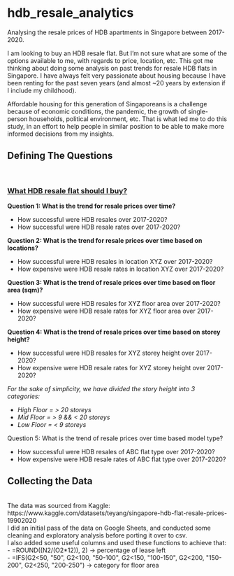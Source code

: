 # hdb_resale_analytics
Analysing the resale prices of HDB apartments in Singapore between 2017-2020.

I am looking to buy an HDB resale flat. But I’m not sure what are some of the options available to me, with regards to price, location, etc. This got me thinking about doing some analysis on past trends for resale HDB flats in Singapore. I have always felt very passionate about housing because I have been renting for the past seven years (and almost ~20 years by extension if I include my childhood). 

Affordable housing for this generation of Singaporeans is a challenge because of economic conditions, the pandemic, the growth of single-person households, political environment, etc. That is what led me to do this study, in an effort to help people in similar position to be able to make more informed decisions from my insights.


<h2> Defining The Questions </h2> <br>

<h3><b><u> What HDB resale flat should I buy? </b></u></h3>

<b> Question 1: What is the trend for resale prices over time? </b> <br>
-  How successful were HDB resales over 2017-2020? 
-  How successful were HDB resale rates over 2017-2020?

<b> Question 2: What is the trend for resale prices over time based on locations? </b> <br>
-  How successful were HDB resales in location XYZ over 2017-2020?
-  How expensive were HDB resale rates  in location XYZ over 2017-2020?

<b> Question 3: What is the trend of resale prices over time based on floor area (sqm)? </b> <br>
-  How successful were HDB resales for XYZ floor area over 2017-2020?
-  How expensive were HDB resale rates for XYZ floor area over 2017-2020?

<b> Question 4: What is the trend of resale prices over time based on storey height? </b>
-  How successful were HDB resales for XYZ storey height over 2017-2020?
-  How expensive were HDB resale rates for XYZ storey height over 2017-2020? 

  <i>For the sake of simplicity, we have divided the story height into 3 categories:
  - High Floor = > 20 storeys
  - Mid Floor = > 9 && < 20 storeys 
  - Low Floor =  < 9 storeys</i>

Question 5: What is the trend of resale prices over time based model type? </b>
-  How successful were HDB resales of ABC flat type over 2017-2020?
-  How expensive were HDB resale rates of ABC flat type over 2017-2020? 


<h2> Collecting the Data </h2><br>
The data was sourced from Kaggle: https://www.kaggle.com/datasets/teyang/singapore-hdb-flat-resale-prices-19902020 <br>
I did an initial pass of the data on Google Sheets, and conducted some cleaning and exploratory analysis before porting it over to csv.<br>
I also added some useful columns and used these functions to achieve that: <br>
- =ROUND((N2/(O2*12)), 2) → percentage of lease left <br>
- =IFS(G2<50, "50", G2<100, "50-100", G2<150, "100-150", G2<200, "150-200", G2<250, "200-250") → category for floor area


